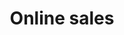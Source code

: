 ---
title: Online sales
description: Research, tutorials, case studies and online events with experts on where, how and to whom to sell online.
---